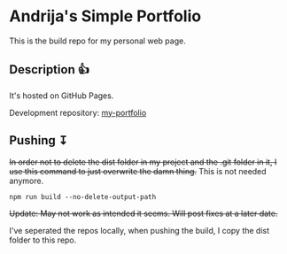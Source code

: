 # Andrija's Simple Portfolio
This is the build repo for my personal web page.

## Description 👍
It's hosted on GitHub Pages.

Development repository: [my-portfolio](https://github.com/AndrijaS37N/my-portfolio)

## Pushing &#8615;
<strike>In order not to delete the dist folder in my project and the .git folder in it, I use this command to just overwrite the damn thing.</strike> This is not needed anymore.
```
npm run build --no-delete-output-path
```
<strike>Update: May not work as intended it seems. Will post fixes at a later date.</strike>

I've seperated the repos locally, when pushing the build, I copy the dist folder to this repo.
